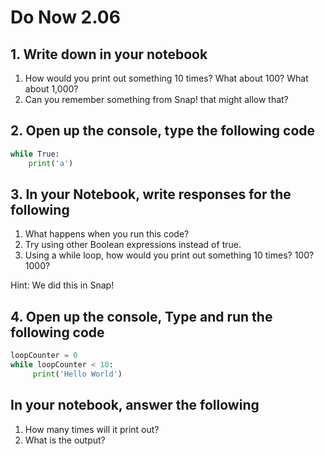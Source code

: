 # Do Now 2.06

## 1. Write down in your notebook

1. How would you print out something 10 times? What about 100? What about 1,000?
2. Can you remember something from Snap! that might allow that?

## 2. Open up the console, type the following code

```python
while True:
    print('a')
 ```

## 3. In your Notebook, write responses for the following

1. What happens when you run this code?
2. Try using other Boolean expressions instead of true.
3. Using a while loop, how would you print out something 10 times? 100? 1000?

Hint: We did this in Snap!

## 4. Open up the console, Type and run the following code

```python
loopCounter = 0
while loopCounter < 10:
     print('Hello World')
```

## In your notebook, answer the following

1. How many times will it print out?
2. What is the output?
